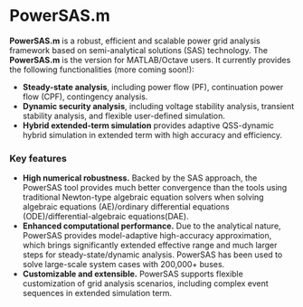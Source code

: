 # PowerSAS.m

**PowerSAS.m** is a robust, efficient and scalable power grid analysis framework based on semi-analytical solutions (SAS) technology. The **PowerSAS.m** is the version for MATLAB/Octave users. It currently provides the following functionalities (more coming soon!):

* **Steady-state analysis**, including power flow (PF), continuation power flow (CPF), contingency analysis.
* **Dynamic security analysis**, including voltage stability analysis, transient stability analysis, and flexible user-defined simulation.
* **Hybrid extended-term simulation** provides adaptive QSS-dynamic hybrid simulation in extended term with high accuracy and efficiency.

### Key features
* **High numerical robustness.** Backed by the SAS approach, the PowerSAS tool provides much better convergence than the tools using traditional Newton-type algebraic equation solvers when solving algebraic equations (AE)/ordinary differential equations (ODE)/differential-algebraic equations(DAE).  
* **Enhanced computational performance.** Due to the analytical nature, PowerSAS provides model-adaptive high-accuracy approximation, which brings significantly extended effective range and much larger steps for steady-state/dynamic analysis. PowerSAS has been used to solve large-scale system cases with 200,000+ buses.
* **Customizable and extensible.** PowerSAS supports flexible customization of grid analysis scenarios, including complex event sequences in extended simulation term.  